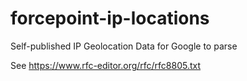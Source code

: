# forcepoint-ip-locations
Self-published IP Geolocation Data for Google to parse

See https://www.rfc-editor.org/rfc/rfc8805.txt
